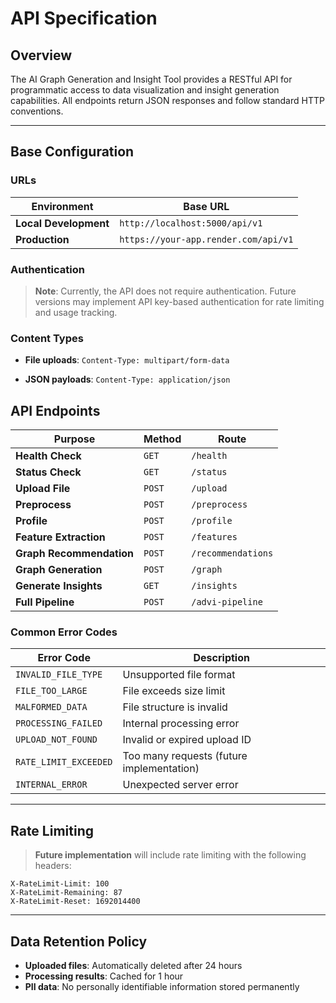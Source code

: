 # API Specification

## Overview

The AI Graph Generation and Insight Tool provides a RESTful API for programmatic 
access to data visualization and insight generation capabilities. All endpoints 
return JSON responses and follow standard HTTP conventions.

---

## Base Configuration

### URLs

| Environment           | Base URL                             |
|-----------------------|--------------------------------------|
| **Local Development** | `http://localhost:5000/api/v1`       |
| **Production**        | `https://your-app.render.com/api/v1` |

### Authentication

> **Note**: Currently, the API does not require authentication. Future versions 
> may implement API key-based authentication for rate limiting and usage tracking.

### Content Types

- **File uploads**: `Content-Type: multipart/form-data`

- **JSON payloads**: `Content-Type: application/json`

## API Endpoints

| Purpose                  | Method | Route              |
|--------------------------|--------|--------------------|
| **Health Check**         | `GET`  | `/health`          |
| **Status Check**         | `GET`  | `/status`          |
| **Upload File**          | `POST` | `/upload`          |
| **Preprocess**           | `POST` | `/preprocess`      |
| **Profile**              | `POST` | `/profile`         |
| **Feature Extraction**   | `POST` | `/features`        |
| **Graph Recommendation** | `POST` | `/recommendations` |
| **Graph Generation**     | `POST` | `/graph`           |
| **Generate Insights**    | `GET`  | `/insights`        |
| **Full Pipeline**        | `POST` | `/advi-pipeline`   |


### Common Error Codes

| Error Code            | Description                               |
|-----------------------|-------------------------------------------|
| `INVALID_FILE_TYPE`   | Unsupported file format                   |
| `FILE_TOO_LARGE`      | File exceeds size limit                   |
| `MALFORMED_DATA`      | File structure is invalid                 |
| `PROCESSING_FAILED`   | Internal processing error                 |
| `UPLOAD_NOT_FOUND`    | Invalid or expired upload ID              |
| `RATE_LIMIT_EXCEEDED` | Too many requests (future implementation) |
| `INTERNAL_ERROR`      | Unexpected server error                   |

---

## Rate Limiting

> **Future implementation** will include rate limiting with the following headers:

```http
X-RateLimit-Limit: 100
X-RateLimit-Remaining: 87
X-RateLimit-Reset: 1692014400
```

---

## Data Retention Policy

- **Uploaded files**: Automatically deleted after 24 hours
- **Processing results**: Cached for 1 hour
- **PII data**: No personally identifiable information stored permanently



